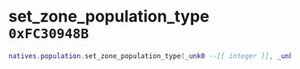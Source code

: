 # set_zone_population_type `0xFC30948B`

```lua
natives.population.set_zone_population_type(_unk0 --[[ integer ]], _unk1 --[[ integer ]])
```